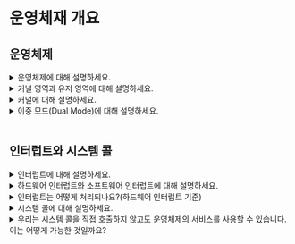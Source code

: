 # 운영체재 개요

## 운영체제

<details>
<summary>운영체제에 대해 설명하세요.</summary>

- 정의: 하드웨어와 사용자 간의 인터페이스 역할을 하며, 시스템 자원 관리 및 응용 프로그램의 실행을 지원하는 소프트웨어
- 역할: 사용자 인터페이스 제공, 프로세스 관리, 메모리 관리, 파일 시스템 관리, 입츨력 장치 관리 등
</details>

<details>
<summary>커널 영역과 유저 영역에 대해 설명하세요.</summary>

- 운영체제도 결국 프로그램이므로 메모리에 적재돼야 실행할 수 있음
- 대신 운영체제는 특별한 프로그램이므로 부팅 시 메모리의 커널 영역에 따로 적재되어 실행됨
- 즉, 운영체제가 적재되는 메모리 영역을 커널 영역이라고 하며, 그 외 일반 응용 프로그램들이 적재되는 메모리 영역을 유저 영역이라고 부름
</details>

<details>
<summary>커널에 대해 설명하세요.</summary>

#### 정의
- 운영체제의 핵심 구성 요소

#### 역할
1. 프로세스 관리: 프로세스 상태 관리, 프로세스 스케줄링, 동기화 문제 해결
2. 메모리 관리: 프로세스 메모리 할당 및 해제
3. 입출력 장치 관리: 장치 드라이버를 통해 입출력 장치 관리
5. 파일 시스템 관리: 파일 및 디렉토리의 생성, 삭제, 권한 등을 관리

> ##### 장치 컨트롤러와 장치 드라이버
> 장치 컨트롤러: 컴퓨터 시스템의 입출력을 제어하기 위한 하드웨어, CPU와 다양한 입출력 장치 간의 통신 중개 및 데이터 버퍼링 기능 제공  
> 장치 드라이버: 운영체제와 장치 컨트롤러 간의 인터페이스를 제공하는 소프트웨어, 장치 드라이버를 통해 운영체제가 입출력 장치 제어 가능
</details>

<details>
<summary>이중 모드(Dual Mode)에 대해 설명하세요.</summary>

- CPU가 명령어를 실행하는 모드를 유저 모드, 커널 모드 두 가지로 구분하는 방식
- 유저 모드: 일반적인 응용 프로그램이 실행되는 모드, 프로그램이 시스템 자원에 직접 접근 불가(커널 영역의 코드 실행 불가)
- 커널 모드: 운영체제 서비스를 사용할 수 있는 모드(커널 영역의 코드 실행 가능), 모든 시스템 자원에 접근 가능
- 프로그램 실행 중 인터럽트가 발생하거나 시스템 콜을 호출하면 유저 모드에서 커널 모드로 전환됨
- 커널 모드에서 운영체제 서비스에 대한 사용이 종료되면 다시 유저 모드로 전환되어 응용 프로그램이 실행됨
- 유저 모드에서 커널 모드로 전환되기 전 프로세스의 CPU 상태를 저장하고, 커널 모드에서 유저 모드로 돌아오면 프로세스의 CPU 상태를 복구함

<details>
<summary>운영체제는 왜 이중 모드를 사용할까요?</summary>
 
- 응용 프로그램이 하드웨어 자원에 직접 접근하는 것을 방지함으로써 시스템 자원을 보호하기 위해 사용
- 즉, 응용 프로그램은 운영체제라는 인터페이스를 통해서만 시스템 자원에 접근할 수 있음
</details>

<details>
<summary>가상 머신과 하이퍼바이저 모드란 무엇일까요?</summary>
 
- 가상 머신: 소프트웨어적으로 만든 가상의 컴퓨터, 실제 하드웨어 컴퓨터에서 독립적인 운영체제와 어플리케이션을 실행할 수 있는 환경을 제공
- 하이퍼바이저: 가상 머신을 관리하고 물리적 하드웨어 자원을 가상 머신들에게 분배 및 제어하는 소프트웨어 계층, 가상 머신의 운영체제는 하이퍼바이저가 제공하는 가상 하드웨어를 통해 실제 하드웨어 사용
- 가상 머신도 프로그램이기 때문에, 기본적으로 가상 머신 내부에서 실행되는 운영체제도 유저 모드로 실행됨
- 따라서 하이퍼바이저 모드를 따로 둠으로써 가상 머신에서도 실제 하드웨어에 접근할 수 있음
</details>
</details>

<br>

## 인터럽트와 시스템 콜

<details>
<summary>인터럽트에 대해 설명하세요.</summary>

- 정의: CPU가 현재 수행 중인 작업을 일시 중지하고 다른 더 중요한 작업을 수행하도록 하기 위한 매커니즘
- 인터럽트가 발생하면 CPU는 커널 영역의 인터럽트 서비스 루틴(ISR)을 실행함
- 인터럽트 서비스 루틴: 커널 영역에 적재된 인터럽트를 처리하기 위한 프로그램
- 인터럽트는 인터럽트를 발생시키는 주체에 따라 동기 인터럽트와 비동기 인터럽트로 구분할 수 있음
</details>

<details>
<summary>하드웨어 인터럽트와 소프트웨어 인터럽트에 대해 설명하세요.</summary>

##### 동기 인터럽트(예외)
- CPU가 명령어 실행 중에 발생시키는 인터럽트
- 일반적으로 소프트웨어 인터럽트나 예외 상황(e.g. `NullPointerException` 등)에 의해 발생
- 소프트웨어 인터럽트: 시스템 콜이 호출될때 발생하는 인터럽트

##### 비동기 인터럽트(하드웨어 인터럽트)
- 입출력 장치나 타이머 등의 하드웨어에 의해 발생하는 인터럽트
- 하드웨어 인터럽트를 사용함으로써 CPU는 입출력 장치의 작업 완료 여부를 주기적으로 확인(폴링)할 필요가 없음
</details>

<details>
<summary>인터럽트는 어떻게 처리되나요?(하드웨어 인터럽트 기준)</summary>

1. 입출력 장치가 CPU에 인터럽트 요청 신호 전송
2. CPU는 명령어 실행 사이클이 끝나고 다음 명령어를 인출하기 전 항상 인터럽트 요청 여부 확인
3. CPU가 인터럽트 요청을 확인하면, 플래그 레지스터의 인터럽트 플래그를 통해 현재 인터럽트를 받아들일 수 있는지 여부 확인(단, 무시할 수 없는 non-maskable 인터럽트의 경우 그냥 실행)
4. 인터럽트를 받아들일 수 있다면 CPU는 지금까지의 작업을 스택에 저장
5. CPU는 인터럽트 벡터(인터럽트 서비스 루틴의 주소값)를 참조하여 인터럽트 서비스 루틴을 실행
6. 인터럽트 서비스 루틴이 종료되면 스택에 저장된 작업을 복구하여 실행 재개
</details>

<details>
<summary>시스템 콜에 대해 설명하세요.</summary>

- 프로그램이 운영체제의 서비스를 사용하고 싶을때 사용하는 인터페이스
</details>

<details>
<summary>우리는 시스템 콜을 직접 호출하지 않고도 운영체제의 서비스를 사용할 수 있습니다. 이는 어떻게 가능한 것일까요?</summary>

- 자바와 같은 고수준 언어에서는 시스템 콜을 직접 호출하지 않고, 시스템 콜을 래핑한 라이브러리를 통해 간접적으로 호출함
- 자바의 경우 내부적으로 `native` 메서드로 구현돼있음
- 네이티브 메서드는 JVM의 JNI(Java Native Interface)를 통해 호출될 수 있음
</details>
